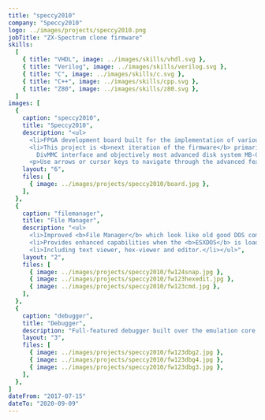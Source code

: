 ```yaml
---
title: "speccy2010"
company: "Speccy2010"
logo: ../images/projects/speccy2010.png
jobTitle: "ZX-Spectrum clone firmware"
skills:
  [
    { title: "VHDL", image: ../images/skills/vhdl.svg },
    { title: "Verilog", image: ../images/skills/verilog.svg },
    { title: "C", image: ../images/skills/c.svg },
    { title: "C++", image: ../images/skills/cpp.svg },
    { title: "Z80", image: ../images/skills/z80.svg },
  ]
images: [
  {
    caption: "speccy2010",
    title: "Speccy2010",
    description: "<ul>
      <li>FPGA development board built for the implementation of various gaming computers (but originally focused on <b>ZX Spectrum and its clones</b>).</li>
      <li>This project is <b>next iteration of the firmware</b> primarily aimed on implementation of various disk interfaces which was common in Central European region:<br>
        DivMMC interface and objectively most advanced disk system MB-02.</li></ul>
      <p>Use arrows or cursor keys to navigate through the advanced features...</p>",
    layout: "6",
    files: [
      { image: ../images/projects/speccy2010/board.jpg },
    ],
  },
  {
    caption: "filemanager",
    title: "File Manager",
    description: "<ul>
      <li>Improved <b>File Manager</b> which look like old good DOS commanders and let you to autoload snapshots, TAPs or disk images into the current machine configuration.</li>
      <li>Provides enhanced capabilities when the <b>ESXDOS</b> is loaded into DivMMC to autoload TAP and TRD files directly, without accessing NMI menu.</li>
      <li>Including text viewer, hex-viewer and editor.</li></ul>",
    layout: "2",
    files: [
      { image: ../images/projects/speccy2010/fw124snap.jpg },
      { image: ../images/projects/speccy2010/fw123hexedit.jpg },
      { image: ../images/projects/speccy2010/fw123cmd.jpg },
    ],
  },
  {
    caption: "debugger",
    title: "Debugger",
    description: "Full-featured debugger built over the emulation core. It controling Z80 processor directly so all states, registers and every byte of a memory is accessible and modifiable.",
    layout: "3",
    files: [
      { image: ../images/projects/speccy2010/fw123dbg2.jpg },
      { image: ../images/projects/speccy2010/fw123dbg4.jpg },
      { image: ../images/projects/speccy2010/fw123dbg3.jpg },
    ],
  },
]
dateFrom: "2017-07-15"
dateTo: "2020-09-09"
---
```

